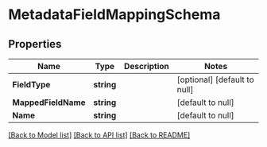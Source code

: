 # MetadataFieldMappingSchema

## Properties
Name | Type | Description | Notes
------------ | ------------- | ------------- | -------------
**FieldType** | **string** |  | [optional] [default to null]
**MappedFieldName** | **string** |  | [default to null]
**Name** | **string** |  | [default to null]

[[Back to Model list]](../README.md#documentation-for-models) [[Back to API list]](../README.md#documentation-for-api-endpoints) [[Back to README]](../README.md)


